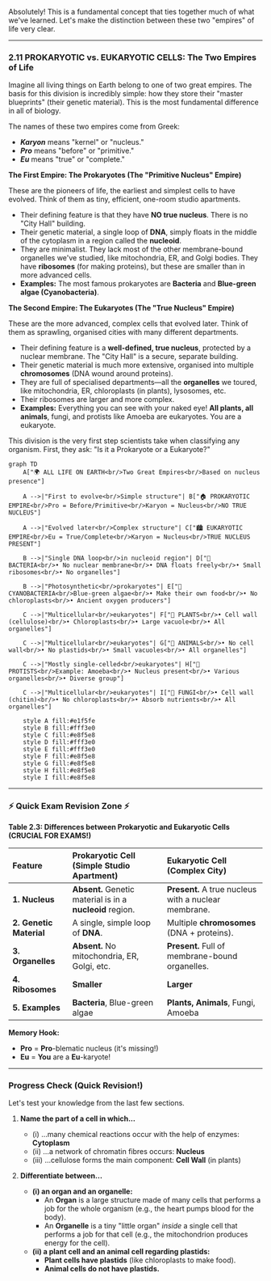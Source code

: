Absolutely! This is a fundamental concept that ties together much of what we've learned. Let's make the distinction between these two "empires" of life very clear.

***

### **2.11 PROKARYOTIC vs. EUKARYOTIC CELLS: The Two Empires of Life**

Imagine all living things on Earth belong to one of two great empires. The basis for this division is incredibly simple: how they store their "master blueprints" (their genetic material). This is the most fundamental difference in all of biology.

The names of these two empires come from Greek:
*   ***Karyon*** means "kernel" or "nucleus."
*   ***Pro*** means "before" or "primitive."
*   ***Eu*** means "true" or "complete."

**The First Empire: The Prokaryotes (The "Primitive Nucleus" Empire)**

These are the pioneers of life, the earliest and simplest cells to have evolved. Think of them as tiny, efficient, one-room studio apartments.
*   Their defining feature is that they have **NO true nucleus**. There is no "City Hall" building.
*   Their genetic material, a single loop of **DNA**, simply floats in the middle of the cytoplasm in a region called the **nucleoid**.
*   They are minimalist. They lack most of the other membrane-bound organelles we've studied, like mitochondria, ER, and Golgi bodies. They have **ribosomes** (for making proteins), but these are smaller than in more advanced cells.
*   **Examples:** The most famous prokaryotes are **Bacteria** and **Blue-green algae (Cyanobacteria)**.

**The Second Empire: The Eukaryotes (The "True Nucleus" Empire)**

These are the more advanced, complex cells that evolved later. Think of them as sprawling, organised cities with many different departments.
*   Their defining feature is a **well-defined, true nucleus**, protected by a nuclear membrane. The "City Hall" is a secure, separate building.
*   Their genetic material is much more extensive, organised into multiple **chromosomes** (DNA wound around proteins).
*   They are full of specialised departments—all the **organelles** we toured, like mitochondria, ER, chloroplasts (in plants), lysosomes, etc.
*   Their ribosomes are larger and more complex.
*   **Examples:** Everything you can see with your naked eye! **All plants, all animals**, fungi, and protists like Amoeba are eukaryotes. You are a eukaryote.

This division is the very first step scientists take when classifying any organism. First, they ask: "Is it a Prokaryote or a Eukaryote?"

```mermaid
graph TD
    A["🌍 ALL LIFE ON EARTH<br/>Two Great Empires<br/>Based on nucleus presence"] 
    
    A -->|"First to evolve<br/>Simple structure"| B["🏠 PROKARYOTIC EMPIRE<br/>Pro = Before/Primitive<br/>Karyon = Nucleus<br/>NO TRUE NUCLEUS"]
    
    A -->|"Evolved later<br/>Complex structure"| C["🏙️ EUKARYOTIC EMPIRE<br/>Eu = True/Complete<br/>Karyon = Nucleus<br/>TRUE NUCLEUS PRESENT"]
    
    B -->|"Single DNA loop<br/>in nucleoid region"| D["🦠 BACTERIA<br/>• No nuclear membrane<br/>• DNA floats freely<br/>• Small ribosomes<br/>• No organelles"]
    
    B -->|"Photosynthetic<br/>prokaryotes"| E["🌊 CYANOBACTERIA<br/>Blue-green algae<br/>• Make their own food<br/>• No chloroplasts<br/>• Ancient oxygen producers"]
    
    C -->|"Multicellular<br/>eukaryotes"| F["🌿 PLANTS<br/>• Cell wall (cellulose)<br/>• Chloroplasts<br/>• Large vacuole<br/>• All organelles"]
    
    C -->|"Multicellular<br/>eukaryotes"| G["🦁 ANIMALS<br/>• No cell wall<br/>• No plastids<br/>• Small vacuoles<br/>• All organelles"]
    
    C -->|"Mostly single-celled<br/>eukaryotes"| H["🦠 PROTISTS<br/>Example: Amoeba<br/>• Nucleus present<br/>• Various organelles<br/>• Diverse group"]
    
    C -->|"Multicellular<br/>eukaryotes"| I["🍄 FUNGI<br/>• Cell wall (chitin)<br/>• No chloroplasts<br/>• Absorb nutrients<br/>• All organelles"]
    
    style A fill:#e1f5fe
    style B fill:#fff3e0
    style C fill:#e8f5e8
    style D fill:#fff3e0
    style E fill:#fff3e0
    style F fill:#e8f5e8
    style G fill:#e8f5e8
    style H fill:#e8f5e8
    style I fill:#e8f5e8
```

---
### **⚡️ Quick Exam Revision Zone ⚡️**

**Table 2.3: Differences between Prokaryotic and Eukaryotic Cells (CRUCIAL FOR EXAMS!)**

| Feature | **Prokaryotic Cell** (Simple Studio Apartment) | **Eukaryotic Cell** (Complex City) |
| :--- | :--- | :--- |
| **1. Nucleus** | **Absent.** Genetic material is in a **nucleoid** region. | **Present.** A true nucleus with a nuclear membrane. |
| **2. Genetic Material** | A single, simple loop of **DNA**. | Multiple **chromosomes** (DNA + proteins). |
| **3. Organelles** | **Absent.** No mitochondria, ER, Golgi, etc. | **Present.** Full of membrane-bound organelles. |
| **4. Ribosomes** | **Smaller** | **Larger** |
| **5. Examples** | **Bacteria**, Blue-green algae | **Plants, Animals**, Fungi, Amoeba |

**Memory Hook:**
*   **Pro** = **Pro**-blematic nucleus (it's missing!)
*   **Eu** = **You** are a **Eu**-karyote!

---

### **Progress Check (Quick Revision!)**

Let's test your knowledge from the last few sections.

1.  **Name the part of a cell in which...**
    *   (i) ...many chemical reactions occur with the help of enzymes: **Cytoplasm**
    *   (ii) ...a network of chromatin fibres occurs: **Nucleus**
    *   (iii) ...cellulose forms the main component: **Cell Wall** (in plants)

2.  **Differentiate between...**
    *   **(i) an organ and an organelle:**
        *   An **Organ** is a large structure made of many cells that performs a job for the whole organism (e.g., the heart pumps blood for the body).
        *   An **Organelle** is a tiny "little organ" *inside* a single cell that performs a job for that cell (e.g., the mitochondrion produces energy for the cell).
    *   **(ii) a plant cell and an animal cell regarding plastids:**
        *   **Plant cells have plastids** (like chloroplasts to make food).
        *   **Animal cells do not have plastids.**
